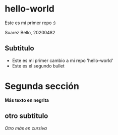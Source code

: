 # hello-world
Este es mi primer repo :)

Suarez Bello, 20200482

## Subtitulo

- Este es mi primer cambio a mi repo 'hello-world'
- Este es el segundo bullet

# Segunda sección

**Más texto en negrita**

## otro subtitulo

*Otro más en cursiva*

